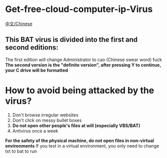 # Get-free-cloud-computer-ip-Virus

[中文/Chinese](/chinese/read.md)

## This BAT virus is divided into the first and second editions:
The first edition will change Administrator to cao (Chinese swear word) fuck
**The second version is the "definite version", after pressing Y to continue, your C drive will be formatted**
# How to avoid being attacked by the virus?
1. Don't browse irregular websites
2. Don't click on messy bullet boxes
3. **Do not open other people's files at will (especially VBS/BAT)**
4. Antivirus once a week

**For the safety of the physical machine, do not open files in non-virtual environments**
If you test in a virtual environment, you only need to change txt to bat to run
